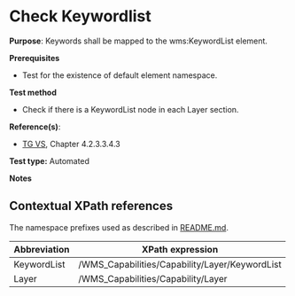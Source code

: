 # Check Keywordlist

**Purpose**: Keywords shall be mapped to the wms:KeywordList element.

**Prerequisites**

* Test for the existence of default element namespace.

**Test method**

* Check if there is a KeywordList node in each Layer section.

**Reference(s)**:
* [TG VS](README.md#ref_TG_VS), Chapter 4.2.3.3.4.3

**Test type:** Automated

**Notes**

## Contextual XPath references

The namespace prefixes used as described in [README.md](README.md#namespaces).

Abbreviation                                               |  XPath expression
---------------------------------------------------------- | -------------------------------------------------------------------------
KeywordList <a name="KeywordList"></a> | /WMS_Capabilities/Capability/Layer/KeywordList
Layer <a name="Layer"></a> | /WMS_Capabilities/Capability/Layer

